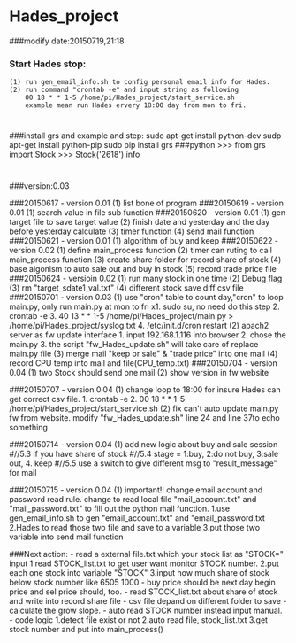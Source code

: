 # Hades_project

###modify date:20150719,21:18

### Start Hades stop:
    (1) run gen_email_info.sh to config personal email info for Hades.
    (2) run command "crontab -e" and input string as following
        00 18 * * 1-5 /home/pi/Hades_project/start_service.sh
        example mean run Hades ervery 18:00 day from mon to fri.

#
###install grs and example and step:
	sudo apt-get install python-dev
	sudp apt-get install python-pip
	sudo pip install grs
###python
	>>> from grs import Stock
	>>> Stock('2618').info
#
###version:0.03

###20150617 - version 0.01
			(1) list bone of program
###20150619 - version 0.01
			(1) search value in file sub function
###20150620 - version 0.01
			(1) gen target file to save target value
			(2) finish date and yesterday and the day before yesterday calculate
			(3) timer function
			(4) send mail function
###20150621 - version 0.01
			(1) algorithm of buy and keep
###20150622 - version 0.02
			(1) define main_process function
			(2) timer can ruting to call main_process function
			(3) create share folder for record share of stock
			(4) base algonism to auto sale out and buy in stock
			(5) record trade price file
###20150624 - versioin 0.02
			(1) run many stock in one time
			(2) Debug flag
			(3) rm "target_sdate1_val.txt"
			(4) different stock save diff csv file
###20150701 - version 0.03
			(1) use "cron" table to count day,"cron" to loop main.py, only run main.py at mon to fri
				x1. sudo su, no need do this step
				2. crontab -e
				3. 40 13 * * 1-5 /home/pi/Hades_project/main.py > /home/pi/Hades_project/syslog.txt
				4. /etc/init.d/cron restart
			(2) apach2 server as fw update interface
				1. input 192.168.1.116 into browser
				2. chose the main.py
				3. the script "fw_Hades_update.sh" will take care of replace main.py file
			(3) merge mail "keep or sale" & "trade price" into one mail
			(4) record CPU temp into mail and file(CPU_temp.txt)
###20150704 - version 0.04
			(1) two Stock should send one mail
			(2) show version in fw website

###20150707 - version 0.04
            (1) change loop to 18:00 for insure Hades can get correct csv file.
                1. crontab -e
                2. 00 18 * * 1-5 /home/pi/Hades_project/start_service.sh
            (2) fix can't auto update main.py fw from website.
                modify "fw_Hades_update.sh" line 24 and line 37to echo something

###20150714 - version 0.04
            (1) add new logic about buy and sale session
                #//5.3 if you have share of stock
                #//5.4 stage = 1:buy, 2:do not buy, 3:sale out, 4. keep
                #//5.5 use a switch to give different msg to "result_message" for mail

###20150715 - version 0.04
            (1) important!! change email account and password read rule.
                change to read local file "mail_account.txt" and "mail_password.txt"
                to fill out the python mail function.
                1.use gen_email_info.sh to gen "email_account.txt" and "email_password.txt
                2.Hades to read those two file and save to a variable
                3.put those two variable into send mail function


###Next action:
			*-* read a external file.txt which your stock list as "STOCK=" input
                1.read STOCK_list.txt to get user want monitor STOCK number.
                2.put each one stock into variable "STOCK"
                3.input how much share of stock below stock number like
                  6505
                  1000
            *-* buy price should be next day begin price and sel price should, too.
			*-* read STOCK_list.txt about share of stock and write into record share file
			*-* csv file depand on different folder to save
			*-* calculate the grow slope.
			*-* auto read STOCK number instead input manual.
				- code logic
				1.detect file exist or not
				2.auto read file, stock_list.txt
				3.get stock number and put into main_process()
